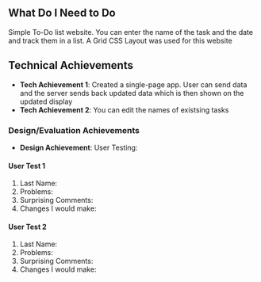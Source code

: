 ## What Do I Need to Do
Simple To-Do list website. You can enter the name of the task and the date and track them in a list.
A Grid CSS Layout was used for this website

## Technical Achievements
- **Tech Achievement 1**: Created a single-page app. User can send data and the server sends back updated data which is then shown on the updated display
- **Tech Achievement 2**: You can edit the names of existsing tasks

### Design/Evaluation Achievements
- **Design Achievement**: User Testing:

#### User Test 1
1. Last Name: 
2. Problems: 
3. Surprising Comments:
4. Changes I would make:

#### User Test 2
1. Last Name: 
2. Problems: 
3. Surprising Comments:
4. Changes I would make:

